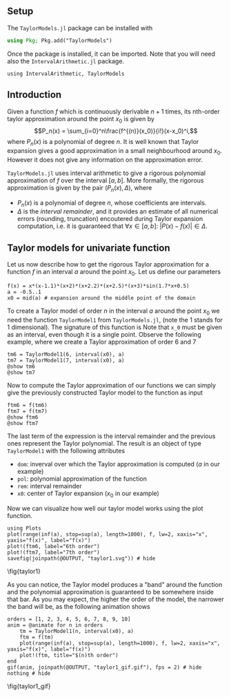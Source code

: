 <!--This file was generated, do not modify it.-->
## Setup

The `TaylorModels.jl` package can be installed with

```julia
using Pkg; Pkg.add("TaylorModels")
```

Once the package is installed, it can be imported. Note that you will need also the `IntervalArithmetic.jl` package.

```julia:ex1
using IntervalArithmetic, TaylorModels
```

## Introduction

Given a function $f$ which is continuously derivable $n+1$ times, its nth-order taylor approximation around the point $x_0$ is given by
$$P_n(x) = \sum_{i=0}^n\frac{f^{(n)}(x_0)}{i!}(x-x_0)^i,$$
where $P_n(x)$ is a polynomial of degree $n$. It is well known that Taylor expansion gives a good approximation in a small neighbourhood around $x_0$. However it does not give any information on the approximation error.

`TaylorModels.jl` uses interval arithmetic to give a rigorous polynomial approximation of $f$ over the interval $[a, b]$. More formally, the rigorous approximation is given by the pair $(P_n(x), \Delta)$, where
- $P_n(x)$ is a polynomial of degree $n$, whose coefficients are intervals.
- $\Delta$ is the *interval remainder*, and it provides an estimate of all numerical errors (rounding, truncation) encoutered during Taylor expansion computation, i.e. it is guaranteed that $\forall x\in[a, b]:~|P(x)-f(x)|\in\Delta$.

## Taylor models for univariate function

Let us now describe how to get the rigorous Taylor approximation for a function $f$ in an interval $a$ around the point $x_0$. Let us define our parameters

```julia:ex2
f(x) = x*(x-1.1)*(x+2)*(x+2.2)*(x+2.5)*(x+3)*sin(1.7*x+0.5)
a = -0.5..1
x0 = mid(a) # expansion around the middle point of the domain
```

To create a Taylor model of order $n$ in the interval $a$ around the point $x_0$ we need the function `TaylorModel1` from `TaylorModels.jl`, (note the 1 stands for 1 dimensional). The signature of this function is
Note that `x_0` must be given as an interval, even though it is a single point. Observe the following example, where we create a Taylor approximation of order 6 and 7

```julia:ex3
tm6 = TaylorModel1(6, interval(x0), a)
tm7 = TaylorModel1(7, interval(x0), a)
@show tm6
@show tm7
```

Now to compute the Taylor approximation of our functions we can simply give the previously constructed Taylor model to the function as input

```julia:ex4
ftm6 = f(tm6)
ftm7 = f(tm7)
@show ftm6
@show ftm7
```

The last term of the expression is the interval remainder and the previous ones represent the Taylor polynomial.
The result is an object of type `TaylorModel1` with the following attributes
- `dom`: inverval over which the Taylor approximation is computed ($a$ in our example)
- `pol`: polynomial approximation of the function
- `rem`: interval remainder
- `x0`: center of Taylor expansion ($x_0$ in our example)

Now we can visualize how well our taylor model works using the plot function.

```julia:ex5
using Plots
plot(range(inf(a), stop=sup(a), length=1000), f, lw=2, xaxis="x", yaxis="f(x)", label="f(x)")
plot!(ftm6, label="6th order")
plot!(ftm7, label="7th order")
savefig(joinpath(@OUTPUT, "taylor1.svg")) # hide
```

\fig{taylor1}

As you can notice, the Taylor model produces a "band" around the function and the polynomial approximation is guaranteed to be somewhere inside that bar.
As you may expect, the higher the order of the model, the narrower the band will be, as the following animation shows

```julia:ex6
orders = [1, 2, 3, 4, 5, 6, 7, 8, 9, 10]
anim = @animate for n in orders
    tm = TaylorModel1(n, interval(x0), a)
    ftm = f(tm)
    plot(range(inf(a), stop=sup(a), length=1000), f, lw=2, xaxis="x", yaxis="f(x)", label="f(x)")
    plot!(ftm, title="$(n)th order")
end
gif(anim, joinpath(@OUTPUT, "taylor1_gif.gif"), fps = 2) # hide
nothing # hide
```

\fig{taylor1_gif}

